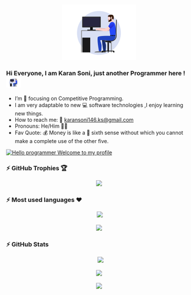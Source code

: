 <p align="center">
  <img src="https://github.com/Karansoni1910/Karansoni1910/blob/main/Developer.gif" width="200px">
</p>

### Hi Everyone, I am Karan Soni, just another Programmer here ! <img src="https://github.com/Karansoni1910/Karansoni1910/blob/main/Developer.gif" width="40px">

- I’m 🎯 focusing on Competitive Programming.
- I am very adaptable to new 💻 software technologies ,I enjoy learning new things.
- How to reach me: 📩 karansoni146.ks@gmail.com
- Pronouns: He/Him 🧔‍♂️ 
- Fav Quote: 💰 Money is like a 🤔 sixth sense without which you cannot make a complete use of the other five.

[![Hello programmer Welcome to my profile ](https://img.shields.io/badge/Hello,Programmer!-Welcome-orange.svg?style=flat&logo=github)](https://github.com/Karansoni1910)


### :zap: GitHub Trophies 🏆
<p align="center">
  <a href="https://github.com/ryo-ma/github-profile-trophy" target="_blank">
    <img src="https://github-profile-trophy.vercel.app/?username=Karansoni1910&column=8&margin-w=15&margin-h=15&no-bg=true&no-frame=true&theme=juicyfresh"/>
  </a>
</p> 

### :zap: Most used languages ❤️
<p align="center">&nbsp;<img src= "https://github-readme-stats.vercel.app/api/top-langs/?username=Karansoni1910&layout=compact&hide=html&theme=dracula&hide_border=true"><br>
<a href="https://github.com/ryo-ma/github-profile-trophy" target="_blank">
    <img src= "https://github-profile-summary-cards.vercel.app/api/cards/repos-per-language?username=Karansoni1910&theme=dracula" alt=""><br>
    <img src= "https://github-profile-summary-cards.vercel.app/api/cards/most-commit-language?username=Karansoni1910&theme=dracula">
</a>
</p>

### :zap: GitHub Stats
<p align="center">&nbsp;
  <img align="center" src="https://github-readme-stats.vercel.app/api?username=Karansoni1910&show_icons=true&hide_border=true&show_owner=true&title_color=FF00FF&theme=dark&custom_title=Hello Programiz! &layout=compact" /><br><br>
  <img align="center" src="https://github-readme-streak-stats.herokuapp.com/?user=Karansoni1910&theme=radical&custom_title=streak-stats&hide_border=true&layout=compact" /><br><br>
  <img align="center" src="https://github-profile-summary-cards.vercel.app/api/cards/profile-details?username=Karansoni1910&theme=monokai" />
</p>


<!-- Here are some ideas to get you started:

- 🔭 I’m currently working on ...
- 🌱 I’m currently learning ...
- 👯 I’m looking to collaborate on ...
- 🤔 I’m looking for help with ...
- 💬 Ask me about ...
- 📫 How to reach me: ...
- 😄 Pronouns: ...
- ⚡ Fun fact: ...
-->
